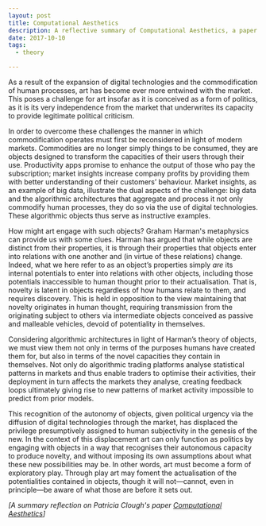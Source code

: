 ```yaml
---
layout: post
title: Computational Aesthetics
description: A reflective summary of Computational Aesthetics, a paper by Patricia Clough.
date: 2017-10-10
tags:
  - theory

---
```




As a result of the expansion of digital technologies and the commodification of human processes, art has become ever more entwined with the market. This poses a challenge for art insofar as it is conceived as a form of politics, as it is its very independence from the market that underwrites its capacity to provide legitimate political criticism.

<!--break-->

In order to overcome these challenges the manner in which commodification operates must first be reconsidered in light of modern markets. Commodities are no longer simply things to be consumed, they are objects designed to transform the capacities of their users through their use. Productivity apps promise to enhance the output of those who pay the subscription; market insights increase company profits by providing them with better understanding of their customers’ behaviour. Market insights, as an example of big data, illustrate the dual aspects of the challenge: big data and the algorithmic architectures that aggregate and process it not only commodify human processes, they do so via the use of digital technologies. These algorithmic objects thus serve as instructive examples.

How might art engage with such objects? Graham Harman's metaphysics can provide us with some clues. Harman has argued that while objects are distinct from their properties, it is through their properties that objects enter into relations with one another and (in virtue of these relations) change. Indeed, what we here refer to as an object’s properties simply <i>are</i> its internal potentials to enter into relations with other objects, including those potentials inaccessible to human thought prior to their actualisation. That is, novelty is latent in objects regardless of how humans relate to them, and requires discovery. This is held in opposition to the view maintaining that novelty originates in human thought, requiring transmission from the originating subject to others via intermediate objects conceived as passive and malleable vehicles, devoid of potentiality in themselves.

Considering algorithmic architectures in light of Harman’s theory of objects, we must view them not only in terms of the purposes humans have created them for, but also in terms of the novel capacities they contain in themselves. Not only do algorithmic trading platforms analyse statistical patterns in markets and thus enable traders to optimise their activities, their deployment in turn affects the markets they analyse, creating feedback loops ultimately giving rise to new patterns of market activity impossible to predict from prior models.

This recognition of the autonomy of objects, given political urgency via the diffusion of digital technologies through the market, has displaced the privilege presumptively assigned to human subjectivity in the genesis of the new. In the context of this displacement art can only function as politics by engaging with objects in a way that recognises their autonomous capacity to produce novelty, and without imposing its own assumptions about what these new possibilities may be. In other words, art must become a form of exploratory play. Through play art may foment the actualisation of the potentialities contained in objects, though it will not—cannot, even in principle—be aware of what those are before it sets out.

<i>[A summary reflection on Patricia Clough's paper <a href="https://www.academia.edu/7336925/Computational_Aesthetics">Computational Aesthetics</a>]</i>
